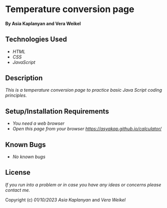 # Temperature conversion page

#### By Asia Kaplanyan and Vera Weikel

## Technologies Used

* _HTML_
* _CSS_
* _JavaScript_

## Description

_This is a temperature conversion page to practice basic Java Script coding principles._

## Setup/Installation Requirements

* _You need a web browser_
* _Open this page from your browser https://asyakap.github.io/calculator/_


## Known Bugs

* _No known bugs_


## License

_If you run into a problem or in case you have any ideas or concerns please contact me._

Copyright (c) _01/10/2023_ _Asia Kaplanyan_ and _Vera Weikel_